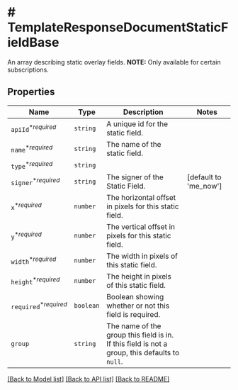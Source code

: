 # # TemplateResponseDocumentStaticFieldBase

An array describing static overlay fields. **NOTE:** Only available for certain subscriptions.

## Properties

Name | Type | Description | Notes
------------ | ------------- | ------------- | -------------
| `apiId`<sup>*_required_</sup> | ```string``` |  A unique id for the static field.  |  |
| `name`<sup>*_required_</sup> | ```string``` |  The name of the static field.  |  |
| `type`<sup>*_required_</sup> | ```string``` |    |  |
| `signer`<sup>*_required_</sup> | ```string``` |  The signer of the Static Field.  |  [default to 'me_now'] |
| `x`<sup>*_required_</sup> | ```number``` |  The horizontal offset in pixels for this static field.  |  |
| `y`<sup>*_required_</sup> | ```number``` |  The vertical offset in pixels for this static field.  |  |
| `width`<sup>*_required_</sup> | ```number``` |  The width in pixels of this static field.  |  |
| `height`<sup>*_required_</sup> | ```number``` |  The height in pixels of this static field.  |  |
| `required`<sup>*_required_</sup> | ```boolean``` |  Boolean showing whether or not this field is required.  |  |
| `group` | ```string``` |  The name of the group this field is in. If this field is not a group, this defaults to `null`.  |  |

[[Back to Model list]](../../README.md#models) [[Back to API list]](../../README.md#endpoints) [[Back to README]](../../README.md)
